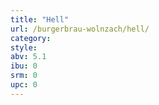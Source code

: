 ```yaml
---
title: "Hell"
url: /burgerbrau-wolnzach/hell/
category: 
style: 
abv: 5.1
ibu: 0
srm: 0
upc: 0
---
```


